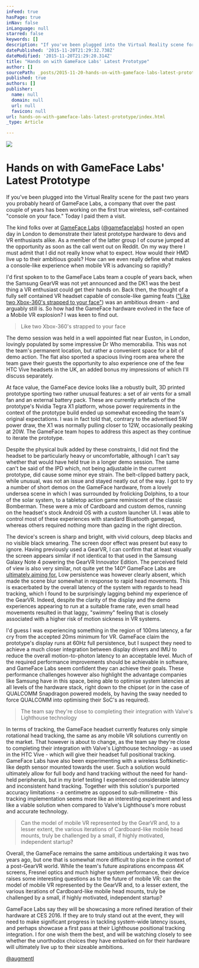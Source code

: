 ```yaml
---
inFeed: true
hasPage: true
inNav: false
inLanguage: null
starred: false
keywords: []
description: "If you've been plugged into the Virtual Reality scene for the past two years you probably heard of GameFace Labs, a company working on the first true \"console on your face.\" Today I paid them a visit."
datePublished: '2015-11-20T21:29:32.738Z'
dateModified: '2015-11-20T21:29:20.314Z'
title: "Hands on with GameFace Labs' Latest Prototype"
author: []
sourcePath: _posts/2015-11-20-hands-on-with-gameface-labs-latest-prototype.md
published: true
authors: []
publisher:
  name: null
  domain: null
  url: null
  favicon: null
url: hands-on-with-gameface-labs-latest-prototype/index.html
_type: Article

---
```

![](https://the-grid-user-content.s3-us-west-2.amazonaws.com/d0729e3c-c144-4f68-8609-c0c8929a8f58.jpg)

# 

# Hands on with GameFace Labs' Latest Prototype

If you've been plugged into the Virtual Reality scene for the past two years you probably heard of GameFace Labs, a company that over the past couple of years has been working on the first true wireless, self-contained "console on your face." Today I paid them a visit. 

The kind folks over at [GameFace Labs][0] ([@gamefacelabs][1]) hosted an open day in London to demonstrate their latest prototype hardware to devs and VR enthusiasts alike. As a member of the latter group I of course jumped at the opportunity as soon as the call went out on Reddit. On my way there I must admit that I did not really know what to expect. How would their HMD live up to their ambitious goals? How can we even really define what makes a console-like experience when mobile VR is advancing so rapidly? 

I'd first spoken to to the GameFace Labs team a couple of years back, when the Samsung GearVR was not yet announced and the DK1 was the best thing a VR enthusiast could get their hands on. Back then, the thought of a fully self contained VR headset capable of console-like gaming feats (["Like two Xbox-360's strapped to your face"][2]) was an ambitious dream - and arguably still is. So how had the GameFace hardware evolved in the face of a Mobile VR explosion? I was keen to find out. 
> 
> Like two Xbox-360's strapped to your face

The demo session was held in a well appointed flat near Euston, in London, lovingly populated by some impressive Dr Who memorabilia. This was not the team's permanent location, but rather a convenient space for a bit of demo action. The flat also sported a spacious living room area where the team gave their guests the opportunity to also experience one of the few HTC Vive headsets in the UK, an added bonus my impressions of which I'll discuss separately. 

At face value, the GameFace device looks like a robustly built, 3D printed prototype sporting two rather unusual features: a set of air vents for a small fan and an external battery pack. These are currently artefacts of the prototype's Nvidia Tegra X1 platform, whose power requirements in the context of the prototype build ended up somewhat exceeding the team's original expectations. 
I was in fact told that, contrary to the advertised 5W power draw, the X1 was normally pulling closer to 12W, occasionally peaking at 20W. The GameFace team hopes to address this aspect as they continue to iterate the prototype. 

Despite the physical bulk added by these constraints, I did not find the headset to be particularly heavy or uncomfortable, although I can't say whether that would have held true in a longer demo session. The same can't be said of the IPD which, not being adjustable in the current prototype, did cause some minor eye strain. The belt-clipped battery pack, while unusual, was not an issue and stayed neatly out of the way. I got to try a number of short demos on the GameFace hardware, from a lovely undersea scene in which I was surrounded by frolicking Dolphins, to a tour of the solar system, to a tabletop action game reminiscent of the classic Bomberman. These were a mix of Cardboard and custom demos, running on the headset's stock Android OS with a custom launcher UI. I was able to control most of these experiences with standard Bluetooth gamepad, whereas others required nothing more than gazing in the right direction. 

The device's screen is sharp and bright, with vivid colours, deep blacks and no visible black smearing. The screen door effect was present but easy to ignore. Having previously used a GearVR, I can confirm that at least visually the screen appears similar if not identical to that used in the Samsung Galaxy Note 4 powering the GearVR Innovator Edition. The perceived field of view is also very similar, not quite yet the 140º GameFace Labs are [ultimately aiming for.][2]
Low persistence was however clearly absent, which made the scene blur somewhat in response to rapid head movements. This is exacerbated by the overall latency of the system with regards to head tracking, which I found to be surprisingly lagging behind my experience of the GearVR. Indeed, despite the clarity of the display and the demo experiences appearing to run at a suitable frame rate, even small head movements resulted in that laggy, "swimmy" feeling that is closely associated with a higher risk of motion sickness in VR systems.

I'd guess I was experiencing something in the region of 100ms latency, a far cry from the accepted 20ms minimum for VR. GameFace claim the prototype's display runs at 60Hz full persistence, but I suspect they need to achieve a much closer integration between display drivers and IMU to reduce the overall motion-to-photon latency to an acceptable level. Much of the required performance improvements should be achievable in software, and GameFace Labs seem confident they can achieve their goals. These performance challenges however also highlight the advantage companies like Samsung have in this space, being able to optimise system latencies at all levels of the hardware stack, right down to the chipset (or in the case of QUALCOMM Snapdragon powered models, by having the sway needed to force QUALCOMM into optimising their SoC's as required).

> The team say they're close to completing their integration with Valve's Lighthouse technology

In terms of tracking, the GameFace headset currently features only simple rotational head tracking, the same as any mobile VR solutions currently on the market. That however is about to change, as the team say they're close to completing their integration with Valve's Lighthouse technology - as used in the HTC Vive - which will give their headset full positional tracking. 
GameFace Labs have also been experimenting with a wireless Softkinetic-like depth sensor mounted towards the user. Such a solution would ultimately allow for full body and hand tracking without the need for hand-held peripherals, but in my brief testing I experienced considerable latency and inconsistent hand tracking. Together with this solution's purported accuracy limitations - a centimetre as opposed to sub-millimetre - this tracking implementation seems more like an interesting experiment and less like a viable solution when compared to Valve's Lighthouse's more robust and accurate technology. 
> 
> Can the model of mobile VR represented by the GearVR and, to a lesser extent, the various iterations of Cardboard-like mobile head mounts, truly be challenged by a small, if highly motivated, independent startup? 

Overall, the GameFace remains the same ambitious undertaking it was two years ago, but one that is somewhat more difficult to place in the context of a post-GearVR world. While the team's future aspirations encompass 4K screens, Fresnel optics and much higher system performance, their device raises some interesting questions as to the future of mobile VR: can the model of mobile VR represented by the GearVR and, to a lesser extent, the various iterations of Cardboard-like mobile head mounts, truly be challenged by a small, if highly motivated, independent startup?

GameFace Labs say they will be showcasing a more refined iteration of their hardware at CES 2016\. If they are to truly stand out at the event, they will need to make significant progress in tackling system-wide latency issues, and perhaps showcase a first pass at their Lighthouse positional tracking integration. I for one wish them the best, and will be watching closely to see whether the unorthodox choices they have embarked on for their hardware will ultimately live up to their sizeable ambitions.

[@augmentl
][3]

[0]: http://gamefacelabs.com/
[1]: http://twitter.com/gamefacelabs
[2]: http://gamefacelabs.com/features.html
[3]: http://www.twitter.com/augmentl